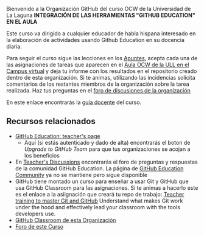 Bienvenido a la Organización GitHub del curso OCW de la Universidad de La Laguna **INTEGRACIÓN DE LAS HERRAMIENTAS "GITHUB EDUCATION" EN EL AULA** 


Este curso va dirigido a cualquier educador de habla hispana interesado en la elaboración de actividades usando Github Education en su docencia diaria.

Para seguir el curso sigue las lecciones en los [Apuntes](https://ull-ocw-github-education.github.io/), acepta cada una de las asignaciones de tareas que aparecen en el [Aula OCW de la ULL en el Campus virtual](https://campusvirtual.ull.es/ocw/course/view.php?id=136) y deja tu informe con los resultados en el repositorio creado dentro de esta organización. Si te animas, utilizando las incidencias solicita comentarios de los restantes miembros de la organización sobre la tarea realizada.
Haz tus preguntas en el [foro de discusiones de la organización](https://github.com/orgs/ULL-OCW-GITHUB-EDUCATION/discussions)

En este enlace encontrarás la [guía docente](https://ull-ocw-github-education.github.io/assets/pdfs/anexo_2_guia_docente_rellena_v3.pdf) del curso.

## Recursos relacionados

* [GitHub Education: teacher's page](https://education.github.com/globalcampus/teacher) 
  - Aquí (si estás autenticado y dado de alta) encontrarás el boton de *Upgrade to GitHub Team* para que tus organizaciones se acojan a los beneficios 
* En [Teacher's Discussions](https://github.com/github-community/Global-Campus-Teachers/discussions) encontrarás el foro de preguntas y respuestas de la comunidad GitHub Education. La página de [GitHub Education Community](https://education.github.community/) ya no se mantiene pero sigue disponible
* GitHub tiene montado un curso para enseñar a usar Git y GitHub que usa GitHub Classroom para las asignaciones. Si te animas a hacerlo este es el enlace a la asiignación que creará tu repo de trabajo: [Teacher training to master Git and GitHub](https://classroom.github.com/assignment-invitations/5fcbfd62a2c37aca3fe728a635964eaf) Understand what makes Git work under the hood and effectively lead your classroom with the tools developers use.
* [GitHub Classroom de esta Organización](https://classroom.github.com/classrooms/109737506-ull-ocw-github-education)
* [Foro de este Curso](https://github.com/orgs/ULL-OCW-GITHUB-EDUCATION/discussions)
